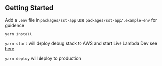 ## Getting Started

Add a `.env` file in `packages/sst-app` use `packages/sst-app/.example-env` for guidence

`yarn install`

`yarn start` will deploy debug stack to AWS and start Live Lambda Dev see [here](https://docs.serverless-stack.com/live-lambda-development)

`yarn deploy` will deploy to production
